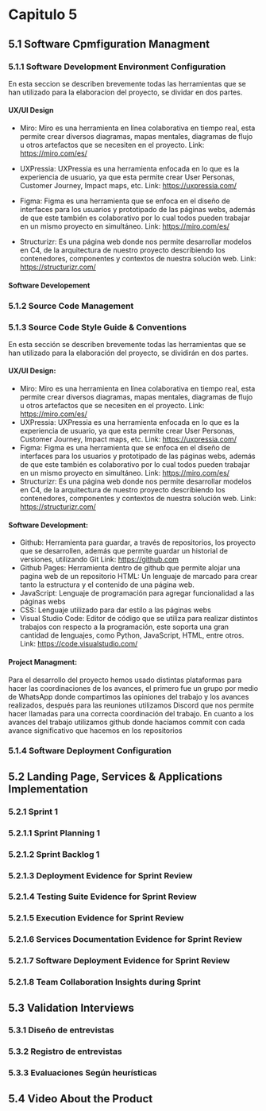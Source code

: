 # Capitulo 5

## 5.1 Software Cpmfiguration Managment

### 5.1.1 Software Development Environment Configuration

En esta seccion se describen brevemente todas las herramientas que se han utilizado para la elaboracion del proyecto, se dividar en dos partes.

#### UX/UI Design

- Miro: Miro es una herramienta en línea colaborativa en tiempo real, esta permite crear diversos diagramas, mapas mentales, diagramas de flujo u otros artefactos que se necesiten en el proyecto.
  Link: <a href="https://miro.com/es/"> https://miro.com/es/ </a>

- UXPressia: UXPressia es una herramienta enfocada en lo que es la experiencia de usuario, ya que esta permite crear User Personas, Customer Journey, Impact maps, etc.
  Link: <a href="https://uxpressia.com/"> https://uxpressia.com/ </a>

- Figma: Figma es una herramienta que se enfoca en el diseño de interfaces para los usuarios y prototipado de las páginas webs, además de que este también es colaborativo por lo cual todos pueden trabajar en un mismo proyecto en simultáneo.
  Link: <a href="https://www.figma.com/">https://miro.com/es/ </a>

- Structurizr: Es una página web donde nos permite desarrollar modelos en C4, de la arquitectura de nuestro proyecto describiendo los contenedores, componentes y contextos de nuestra solución web.
  Link: <a href="https://structurizr.com/">https://structurizr.com/ </a>

#### Software Developement

### 5.1.2 Source Code Management

### 5.1.3 Source Code Style Guide & Conventions

En esta sección se describen brevemente todas las herramientas que se han utilizado para la elaboración del proyecto, se dividirán en dos partes.

#### UX/UI Design:

- Miro: Miro es una herramienta en línea colaborativa en tiempo real, esta permite crear diversos diagramas, mapas mentales, diagramas de flujo u otros artefactos que se necesiten en el proyecto.
  Link: https://miro.com/es/
- UXPressia: UXPressia es una herramienta enfocada en lo que es la experiencia de usuario, ya que esta permite crear User Personas, Customer Journey, Impact maps, etc.
  Link: https://uxpressia.com/
- Figma: Figma es una herramienta que se enfoca en el diseño de interfaces para los usuarios y prototipado de las páginas webs, además de que este también es colaborativo por lo cual todos pueden trabajar en un mismo proyecto en simultáneo.
  Link: https://miro.com/es/
- Structurizr: Es una página web donde nos permite desarrollar modelos en C4, de la arquitectura de nuestro proyecto describiendo los contenedores, componentes y contextos de nuestra solución web.
  Link: https://structurizr.com/

#### Software Development:

- Github: Herramienta para guardar, a través de repositorios, los proyecto que se desarrollen, además que permite guardar un historial de versiones, utilizando Git
  Link: https://github.com
- Github Pages: Herramienta dentro de github que permite alojar una pagina web de un repositorio
  HTML: Un lenguaje de marcado para crear tanto la estructura y el contenido de una página web.
- JavaScript: Lenguaje de programación para agregar funcionalidad a las páginas webs
- CSS: Lenguaje utilizado para dar estilo a las páginas webs
- Visual Studio Code: Editor de código que se utiliza para realizar distintos trabajos con respecto a la programación, este soporta una gran cantidad de lenguajes, como Python, JavaScript, HTML, entre otros.
  Link: https://code.visualstudio.com/

#### Project Managment:

Para el desarrollo del proyecto hemos usado distintas plataformas para hacer las coordinaciones de los avances, el primero fue un grupo por medio de WhatsApp donde compartimos las opiniones del trabajo y los avances realizados, después para las reuniones utilizamos Discord que nos permite hacer llamadas para una correcta coordinación del trabajo. En cuanto a los avances del trabajo utilizamos github donde hacíamos commit con cada avance significativo que hacemos en los repositorios

### 5.1.4 Software Deployment Configuration

## 5.2 Landing Page, Services & Applications Implementation

### 5.2.1 Sprint 1

### 5.2.1.1 Sprint Planning 1

### 5.2.1.2 Sprint Backlog 1

### 5.2.1.3 Deployment Evidence for Sprint Review

### 5.2.1.4 Testing Suite Evidence for Sprint Review

### 5.2.1.5 Execution Evidence for Sprint Review

### 5.2.1.6 Services Documentation Evidence for Sprint Review

### 5.2.1.7 Software Deployment Evidence for Sprint Review

### 5.2.1.8 Team Collaboration Insights during Sprint

## 5.3 Validation Interviews

### 5.3.1 Diseño de entrevistas

### 5.3.2 Registro de entrevistas

### 5.3.3 Evaluaciones Según heurísticas

## 5.4 Video About the Product
